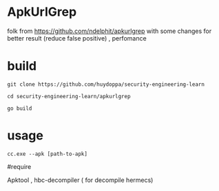 # ApkUrlGrep

folk from  https://github.com/ndelphit/apkurlgrep with some changes for better result (reduce false positive) , perfomance 


# build 

```
git clone https://github.com/huydoppa/security-engineering-learn

cd security-engineering-learn/apkurlgrep 

go build 
```

# usage 

```
cc.exe --apk [path-to-apk]
```

#require 

Apktool , hbc-decompiler ( for decompile hermecs)